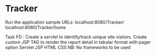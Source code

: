 # Tracker

Run the application sample   URLs:  localhost:8080/Tracker/ localhost:8080/Tracker/home  

Task FD :
    Create a servlet to identify/track unique site visitors. 
    Create custom JSP TAG to render the report detail in tabular format with pager option  Servlet JSP HTML CSS  NB: No frameworks to be used
